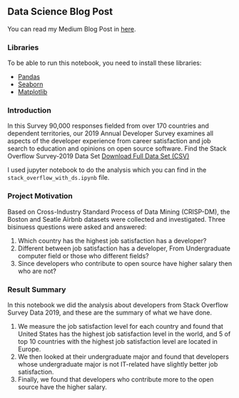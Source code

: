 ## Data Science Blog Post

You can read my Medium Blog Post in [here](https://medium.com/@pradeepan.prabha/top-20-countries-developers-are-analyzed-using-stack-overflow-survey-2019-eea30821bfe).

### Libraries
To be able to run this notebook, you need to install these libraries:
- [Pandas](https://github.com/pandas-dev/pandas)
- [Seaborn](https://github.com/mwaskom/seaborn)
- [Matplotlib](https://github.com/matplotlib/matplotlib)

### Introduction
In this Survey 90,000 responses fielded from over 170 countries and dependent territories, our 2019 Annual Developer Survey examines all aspects of the developer experience from career satisfaction and job search to education and opinions on open source software.
 Find the Stack Overflow Survey-2019 Data Set [Download Full Data Set (CSV)](https://drive.google.com/file/d/1QOmVDpd8hcVYqqUXDXf68UMDWQZP0wQV/view)
 
I used jupyter notebook to do the analysis which you can find in the `stack_overflow_with_ds.ipynb` file.

### Project Motivation
Based on Cross-Industry Standard Process of Data Mining (CRISP-DM), the Boston and Seatle Airbnb datasets were collected and investigated. Three bisinuess questions were asked and answered:

1. Which country has the highest job satisfaction has a developer?
2. Different between job satisfaction has a developer, From Undergraduate computer field or those who different fields?
3. Since developers who contribute to open source have higher salary then who are not?

### Result Summary
In this notebook we did the analysis about developers from Stack Overflow Survey Data 2019, and these are the summary of what we have done.

1. We measure the job satisfaction level for each country and found that United States has the highest job satisfaction level in the world, and 5 of top 10 countries with the highest job satisfaction level are located in Europe.
2. We then looked at their undergraduate major and found that developers whose undergraduate major is not IT-related have slightly better job satisfaction.
3. Finally, we found that developers who contribute more to the open source have the higher salary.

